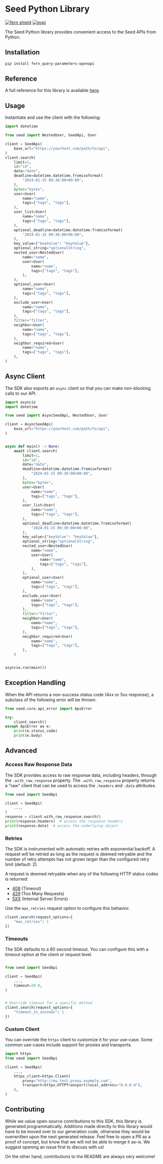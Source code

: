 # Seed Python Library

[![fern shield](https://img.shields.io/badge/%F0%9F%8C%BF-Built%20with%20Fern-brightgreen)](https://buildwithfern.com?utm_source=github&utm_medium=github&utm_campaign=readme&utm_source=Seed%2FPython)
[![pypi](https://img.shields.io/pypi/v/fern_query-parameters-openapi)](https://pypi.python.org/pypi/fern_query-parameters-openapi)

The Seed Python library provides convenient access to the Seed APIs from Python.

## Installation

```sh
pip install fern_query-parameters-openapi
```

## Reference

A full reference for this library is available [here](./reference.md).

## Usage

Instantiate and use the client with the following:

```python
import datetime

from seed import NestedUser, SeedApi, User

client = SeedApi(
    base_url="https://yourhost.com/path/to/api",
)
client.search(
    limit=1,
    id="id",
    date="date",
    deadline=datetime.datetime.fromisoformat(
        "2024-01-15 09:30:00+00:00",
    ),
    bytes="bytes",
    user=User(
        name="name",
        tags=["tags", "tags"],
    ),
    user_list=User(
        name="name",
        tags=["tags", "tags"],
    ),
    optional_deadline=datetime.datetime.fromisoformat(
        "2024-01-15 09:30:00+00:00",
    ),
    key_value={"keyValue": "keyValue"},
    optional_string="optionalString",
    nested_user=NestedUser(
        name="name",
        user=User(
            name="name",
            tags=["tags", "tags"],
        ),
    ),
    optional_user=User(
        name="name",
        tags=["tags", "tags"],
    ),
    exclude_user=User(
        name="name",
        tags=["tags", "tags"],
    ),
    filter="filter",
    neighbor=User(
        name="name",
        tags=["tags", "tags"],
    ),
    neighbor_required=User(
        name="name",
        tags=["tags", "tags"],
    ),
)
```

## Async Client

The SDK also exports an `async` client so that you can make non-blocking calls to our API.

```python
import asyncio
import datetime

from seed import AsyncSeedApi, NestedUser, User

client = AsyncSeedApi(
    base_url="https://yourhost.com/path/to/api",
)


async def main() -> None:
    await client.search(
        limit=1,
        id="id",
        date="date",
        deadline=datetime.datetime.fromisoformat(
            "2024-01-15 09:30:00+00:00",
        ),
        bytes="bytes",
        user=User(
            name="name",
            tags=["tags", "tags"],
        ),
        user_list=User(
            name="name",
            tags=["tags", "tags"],
        ),
        optional_deadline=datetime.datetime.fromisoformat(
            "2024-01-15 09:30:00+00:00",
        ),
        key_value={"keyValue": "keyValue"},
        optional_string="optionalString",
        nested_user=NestedUser(
            name="name",
            user=User(
                name="name",
                tags=["tags", "tags"],
            ),
        ),
        optional_user=User(
            name="name",
            tags=["tags", "tags"],
        ),
        exclude_user=User(
            name="name",
            tags=["tags", "tags"],
        ),
        filter="filter",
        neighbor=User(
            name="name",
            tags=["tags", "tags"],
        ),
        neighbor_required=User(
            name="name",
            tags=["tags", "tags"],
        ),
    )


asyncio.run(main())
```

## Exception Handling

When the API returns a non-success status code (4xx or 5xx response), a subclass of the following error
will be thrown.

```python
from seed.core.api_error import ApiError

try:
    client.search()
except ApiError as e:
    print(e.status_code)
    print(e.body)
```

## Advanced

### Access Raw Response Data

The SDK provides access to raw response data, including headers, through the `.with_raw_response` property.
The `.with_raw_response` property returns a "raw" client that can be used to access the `.headers` and `.data` attributes.

```python
from seed import SeedApi

client = SeedApi(
    ...,
)
response = client.with_raw_response.search()
print(response.headers)  # access the response headers
print(response.data)  # access the underlying object
```

### Retries

The SDK is instrumented with automatic retries with exponential backoff. A request will be retried as long
as the request is deemed retryable and the number of retry attempts has not grown larger than the configured
retry limit (default: 2).

A request is deemed retryable when any of the following HTTP status codes is returned:

- [408](https://developer.mozilla.org/en-US/docs/Web/HTTP/Status/408) (Timeout)
- [429](https://developer.mozilla.org/en-US/docs/Web/HTTP/Status/429) (Too Many Requests)
- [5XX](https://developer.mozilla.org/en-US/docs/Web/HTTP/Status/500) (Internal Server Errors)

Use the `max_retries` request option to configure this behavior.

```python
client.search(request_options={
    "max_retries": 1
})
```

### Timeouts

The SDK defaults to a 60 second timeout. You can configure this with a timeout option at the client or request level.

```python

from seed import SeedApi

client = SeedApi(
    ...,
    timeout=20.0,
)


# Override timeout for a specific method
client.search(request_options={
    "timeout_in_seconds": 1
})
```

### Custom Client

You can override the `httpx` client to customize it for your use-case. Some common use-cases include support for proxies
and transports.

```python
import httpx
from seed import SeedApi

client = SeedApi(
    ...,
    httpx_client=httpx.Client(
        proxy="http://my.test.proxy.example.com",
        transport=httpx.HTTPTransport(local_address="0.0.0.0"),
    ),
)
```

## Contributing

While we value open-source contributions to this SDK, this library is generated programmatically.
Additions made directly to this library would have to be moved over to our generation code,
otherwise they would be overwritten upon the next generated release. Feel free to open a PR as
a proof of concept, but know that we will not be able to merge it as-is. We suggest opening
an issue first to discuss with us!

On the other hand, contributions to the README are always very welcome!
